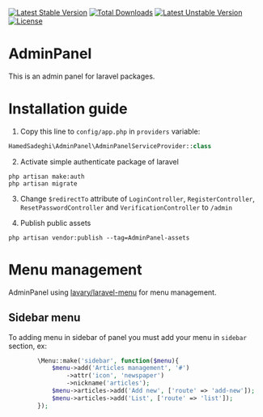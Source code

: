 [![Latest Stable Version](https://poser.pugx.org/hamed-sadeghinejad/admin-panel/v/stable)](https://packagist.org/packages/hamed-sadeghinejad/admin-panel)
[![Total Downloads](https://poser.pugx.org/hamed-sadeghinejad/admin-panel/downloads)](https://packagist.org/packages/hamed-sadeghinejad/admin-panel)
[![Latest Unstable Version](https://poser.pugx.org/hamed-sadeghinejad/admin-panel/v/unstable)](https://packagist.org/packages/hamed-sadeghinejad/admin-panel)
[![License](https://poser.pugx.org/hamed-sadeghinejad/admin-panel/license)](https://packagist.org/packages/hamed-sadeghinejad/admin-panel)
# AdminPanel
This is an admin panel for laravel packages.

# Installation guide
1. Copy this line to `config/app.php` in `providers` variable:
```php
HamedSadeghi\AdminPanel\AdminPanelServiceProvider::class
```

2. Activate simple authenticate package of laravel
```
php artisan make:auth
php artisan migrate
```

3. Change `$redirectTo` attribute of `LoginController`, `RegisterController`, `ResetPasswordController` and `VerificationController` to `/admin`

4. Publish public assets
```
php artisan vendor:publish --tag=AdminPanel-assets
```

# Menu management
AdminPanel using [lavary/laravel-menu](https://github.com/lavary/laravel-menu) for menu management.

## Sidebar menu
To adding menu in sidebar of panel you must add your menu in `sidebar` section, ex:

```php
        \Menu::make('sidebar', function($menu){
            $menu->add('Articles management', '#')
                ->attr('icon', 'newspaper')
                ->nickname('articles');
            $menu->articles->add('Add new', ['route' => 'add-new']);
            $menu->articles->add('List', ['route' => 'list']);
        });
```
